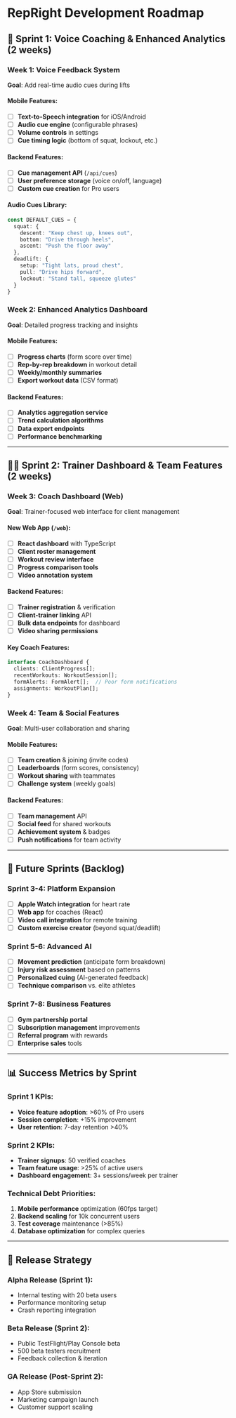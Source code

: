 # RepRight Development Roadmap

## 🎯 Sprint 1: Voice Coaching & Enhanced Analytics (2 weeks)

### Week 1: Voice Feedback System
**Goal**: Add real-time audio cues during lifts

#### Mobile Features:
- [ ] **Text-to-Speech integration** for iOS/Android
- [ ] **Audio cue engine** (configurable phrases)
- [ ] **Volume controls** in settings
- [ ] **Cue timing logic** (bottom of squat, lockout, etc.)

#### Backend Features:
- [ ] **Cue management API** (`/api/cues`)
- [ ] **User preference storage** (voice on/off, language)
- [ ] **Custom cue creation** for Pro users

#### Audio Cues Library:
```typescript
const DEFAULT_CUES = {
  squat: {
    descent: "Keep chest up, knees out",
    bottom: "Drive through heels", 
    ascent: "Push the floor away"
  },
  deadlift: {
    setup: "Tight lats, proud chest",
    pull: "Drive hips forward",
    lockout: "Stand tall, squeeze glutes"
  }
}
```

### Week 2: Enhanced Analytics Dashboard
**Goal**: Detailed progress tracking and insights

#### Mobile Features:
- [ ] **Progress charts** (form score over time)
- [ ] **Rep-by-rep breakdown** in workout detail
- [ ] **Weekly/monthly summaries**
- [ ] **Export workout data** (CSV format)

#### Backend Features:
- [ ] **Analytics aggregation service**
- [ ] **Trend calculation algorithms**
- [ ] **Data export endpoints**
- [ ] **Performance benchmarking**

---

## 🏃‍♂️ Sprint 2: Trainer Dashboard & Team Features (2 weeks)

### Week 3: Coach Dashboard (Web)
**Goal**: Trainer-focused web interface for client management

#### New Web App (`/web`):
- [ ] **React dashboard** with TypeScript
- [ ] **Client roster management**
- [ ] **Workout review interface**
- [ ] **Progress comparison tools**
- [ ] **Video annotation system**

#### Backend Features:
- [ ] **Trainer registration** & verification
- [ ] **Client-trainer linking** API
- [ ] **Bulk data endpoints** for dashboard
- [ ] **Video sharing permissions**

#### Key Coach Features:
```typescript
interface CoachDashboard {
  clients: ClientProgress[];
  recentWorkouts: WorkoutSession[];
  formAlerts: FormAlert[];  // Poor form notifications
  assignments: WorkoutPlan[];
}
```

### Week 4: Team & Social Features
**Goal**: Multi-user collaboration and sharing

#### Mobile Features:
- [ ] **Team creation** & joining (invite codes)
- [ ] **Leaderboards** (form scores, consistency)
- [ ] **Workout sharing** with teammates
- [ ] **Challenge system** (weekly goals)

#### Backend Features:
- [ ] **Team management** API
- [ ] **Social feed** for shared workouts
- [ ] **Achievement system** & badges
- [ ] **Push notifications** for team activity

---

## 🔮 Future Sprints (Backlog)

### Sprint 3-4: Platform Expansion
- [ ] **Apple Watch integration** for heart rate
- [ ] **Web app** for coaches (React)
- [ ] **Video call integration** for remote training
- [ ] **Custom exercise creator** (beyond squat/deadlift)

### Sprint 5-6: Advanced AI
- [ ] **Movement prediction** (anticipate form breakdown)
- [ ] **Injury risk assessment** based on patterns
- [ ] **Personalized cuing** (AI-generated feedback)
- [ ] **Technique comparison** vs. elite athletes

### Sprint 7-8: Business Features
- [ ] **Gym partnership portal** 
- [ ] **Subscription management** improvements
- [ ] **Referral program** with rewards
- [ ] **Enterprise sales** tools

---

## 📊 Success Metrics by Sprint

### Sprint 1 KPIs:
- **Voice feature adoption**: >60% of Pro users
- **Session completion**: +15% improvement 
- **User retention**: 7-day retention >40%

### Sprint 2 KPIs:
- **Trainer signups**: 50 verified coaches
- **Team feature usage**: >25% of active users
- **Dashboard engagement**: 3+ sessions/week per trainer

### Technical Debt Priorities:
1. **Mobile performance** optimization (60fps target)
2. **Backend scaling** for 10k concurrent users
3. **Test coverage** maintenance (>85%)
4. **Database optimization** for complex queries

---

## 🚀 Release Strategy

### Alpha Release (Sprint 1):
- Internal testing with 20 beta users
- Performance monitoring setup
- Crash reporting integration

### Beta Release (Sprint 2):
- Public TestFlight/Play Console beta
- 500 beta testers recruitment  
- Feedback collection & iteration

### GA Release (Post-Sprint 2):
- App Store submission
- Marketing campaign launch
- Customer support scaling 